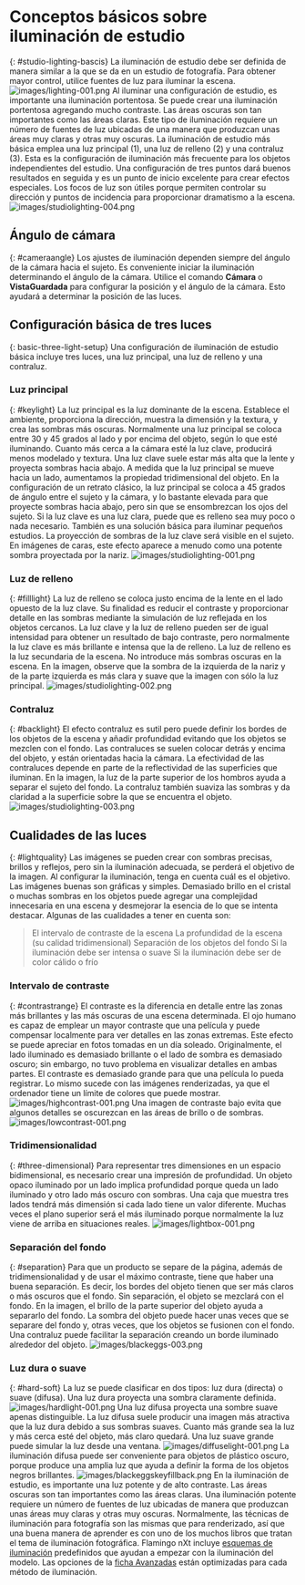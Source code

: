 ---
---
<!-- TODO: Make sure to update this page and get working in the guides section of the documentation. -->

# Conceptos básicos sobre iluminación de estudio
{: #studio-lighting-bascis}
La iluminación de estudio debe ser definida de manera similar a la que se da en un estudio de fotografía. Para obtener mayor control, utilice fuentes de luz para iluminar la escena.
![images/lighting-001.png](images/lighting-001.png)
Al iluminar una configuración de estudio, es importante una iluminación portentosa. Se puede crear una iluminación portentosa agregando mucho contraste. Las áreas oscuras son tan importantes como las áreas claras. Este tipo de iluminación requiere un número de fuentes de luz ubicadas de una manera que produzcan unas áreas muy claras y otras muy oscuras.
La iluminación de estudio más básica emplea una luz principal (1), una luz de relleno (2) y una contraluz (3). Esta es la configuración de iluminación más frecuente para los objetos independientes del estudio. Una configuración de tres puntos dará buenos resultados en seguida y es un punto de inicio excelente para crear efectos especiales. Los focos de luz son útiles porque permiten controlar su dirección y puntos de incidencia para proporcionar dramatismo a la escena.
![images/studiolighting-004.png](images/studiolighting-004.png)

## Ángulo de cámara
{: #cameraangle}
Los ajustes de iluminación dependen siempre del ángulo de la cámara hacia el sujeto. Es conveniente iniciar la iluminación determinando el ángulo de la cámara. Utilice el comando **Cámara** o **VistaGuardada** para configurar la posición y el ángulo de la cámara. Esto ayudará a determinar la posición de las luces.

## Configuración básica de tres luces
{: basic-three-light-setup}
Una configuración de iluminación de estudio básica incluye tres luces, una luz principal, una luz de relleno y una contraluz.

### Luz principal
{: #keylight}
La luz principal es la luz dominante de la escena. Establece el ambiente, proporciona la dirección, muestra la dimensión y la textura, y crea las sombras más oscuras. Normalmente una luz principal se coloca entre 30 y 45 grados al lado y por encima del objeto, según lo que esté iluminando.
Cuanto más cerca a la cámara esté la luz clave, producirá menos modelado y textura. Una luz clave suele estar más alta que la lente y proyecta sombras hacia abajo. A medida que la luz principal se mueve hacia un lado, aumentamos la propiedad tridimensional del objeto. En la configuración de un retrato clásico, la luz principal se coloca a 45 grados de ángulo entre el sujeto y la cámara, y lo bastante elevada para que proyecte sombras hacia abajo, pero sin que se ensombrezcan los ojos del sujeto.
Si la luz clave es una luz clara, puede que es relleno sea muy poco o nada necesario. También es una solución básica para iluminar pequeños estudios.
La proyección de sombras de la luz clave será visible en el sujeto. En imágenes de caras, este efecto aparece a menudo como una potente sombra proyectada por la nariz.
![images/studiolighting-001.png](images/studiolighting-001.png)

### Luz de relleno
{: #filllight}
La luz de relleno se coloca justo encima de la lente en el lado opuesto de la luz clave. Su finalidad es reducir el contraste y proporcionar detalle en las sombras mediante la simulación de luz reflejada en los objetos cercanos. La luz clave y la luz de relleno pueden ser de igual intensidad para obtener un resultado de bajo contraste, pero normalmente la luz clave es más brillante e intensa que la de relleno. La luz de relleno es la luz secundaria de la escena. No introduce más sombras oscuras en la escena.
En la imagen, observe que la sombra de la izquierda de la nariz y de la parte izquierda es más clara y suave que la imagen con sólo la luz principal.
![images/studiolighting-002.png](images/studiolighting-002.png)

### Contraluz
{: #backlight}
El efecto contraluz es sutil pero puede definir los bordes de los objetos de la escena y añadir profundidad evitando que los objetos se mezclen con el fondo. Las contraluces se suelen colocar detrás y encima del objeto, y están orientadas hacia la cámara.
La efectividad de las contraluces depende en parte de la reflectividad de las superficies que iluminan.
En la imagen, la luz de la parte superior de los hombros ayuda a separar el sujeto del fondo. La contraluz también suaviza las sombras y da claridad a la superficie sobre la que se encuentra el objeto.
![images/studiolighting-003.png](images/studiolighting-003.png)

## Cualidades de las luces
{: #lightquality}
Las imágenes se pueden crear con sombras precisas, brillos y reflejos, pero sin la iluminación adecuada, se perderá el objetivo de la imagen. Al configurar la iluminación, tenga en cuenta cuál es el objetivo. Las imágenes buenas son gráficas y simples. Demasiado brillo en el cristal o muchas sombras en los objetos puede agregar una complejidad innecesaria en una escena y desmejorar la esencia de lo que se intenta destacar.
Algunas de las cualidades a tener en cuenta son:

>El intervalo de contraste de la escena
>La profundidad de la escena (su calidad tridimensional)
>Separación de los objetos del fondo
>Si la iluminación debe ser intensa o suave
>Si la iluminación debe ser de color cálido o frío

### Intervalo de contraste
{: #contrastrange}
El contraste es la diferencia en detalle entre las zonas más brillantes y las más oscuras de una escena determinada. El ojo humano es capaz de emplear un mayor contraste que una película y puede compensar localmente para ver detalles en las zonas extremas. Este efecto se puede apreciar en fotos tomadas en un día soleado.
Originalmente, el lado iluminado es demasiado brillante o el lado de sombra es demasiado oscuro; sin embargo, no tuvo problema en visualizar detalles en ambas partes. El contraste es demasiado grande para que una película lo pueda registrar. Lo mismo sucede con las imágenes renderizadas, ya que el ordenador tiene un límite de colores que puede mostrar.
![images/highcontrast-001.png](images/highcontrast-001.png)
Una imagen de contraste bajo evita que algunos detalles se oscurezcan en las áreas de brillo o de sombras.
![images/lowcontrast-001.png](images/lowcontrast-001.png)

### Tridimensionalidad
{: #three-dimensional}
Para representar tres dimensiones en un espacio bidimensional, es necesario crear una impresión de profundidad. Un objeto opaco iluminado por un lado implica profundidad porque queda un lado iluminado y otro lado más oscuro con sombras. Una caja que muestra tres lados tendrá más dimensión si cada lado tiene un valor diferente. Muchas veces el plano superior será el más iluminado porque normalmente la luz viene de arriba en situaciones reales.
![images/lightbox-001.png](images/lightbox-001.png)

### Separación del fondo
{: #separation}
Para que un producto se separe de la página, además de tridimensionalidad y de usar el máximo contraste, tiene que haber una buena separación. Es decir, los bordes del objeto tienen que ser más claros o más oscuros que el fondo. Sin separación, el objeto se mezclará con el fondo.
En la imagen, el brillo de la parte superior del objeto ayuda a separarlo del fondo.
La sombra del objeto puede hacer unas veces que se separare del fondo y, otras veces, que los objetos se fusionen con el fondo. Una contraluz puede facilitar la separación creando un borde iluminado alrededor del objeto.
![images/blackeggs-003.png](images/blackeggs-003.png)

### Luz dura o suave
{: #hard-soft}
La luz se puede clasificar en dos tipos: luz dura (directa) o suave (difusa).
Una luz dura proyecta una sombra claramente definida.
![images/hardlight-001.png](images/hardlight-001.png)
Una luz difusa proyecta una sombre suave apenas distinguible.
La luz difusa suele producir una imagen más atractiva que la luz dura debido a sus sombras suaves. Cuanto más grande sea la luz y más cerca esté del objeto, más claro quedará. Una luz suave grande puede simular la luz desde una ventana.
![images/diffuselight-001.png](images/diffuselight-001.png)
La iluminación difusa puede ser conveniente para objetos de plástico oscuro, porque produce una amplia luz que ayuda a definir la forma de los objetos negros brillantes.
![images/blackeggskeyfillback.png](images/blackeggskeyfillback.png)
En la iluminación de estudio, es importante una luz potente y de alto contraste. Las áreas oscuras son tan importantes como las áreas claras. Una iluminación potente requiere un número de fuentes de luz ubicadas de manera que produzcan unas áreas muy claras y otras muy oscuras.
Normalmente, las técnicas de iluminación para fotografía son las mismas que para renderizado, así que una buena manera de aprender es con uno de los muchos libros que tratan el tema de iluminación fotográfica.
Flamingo nXt incluye [esquemas de iluminación](lighting-tab.html#lighting-presets) predefinidos que ayudan a empezar con la iluminación del modelo. Las opciones de la [ficha Avanzadas](lighting-advanced-tab.html) están optimizadas para cada método de iluminación.